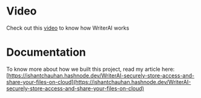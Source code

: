 # Video
Check out this [video](https://www.youtube.com/watch?v=m9J6BRdM-yo) to know how WriterAI works

# Documentation
To know more about how we built this project, read my article here: <br>
[https://ishantchauhan.hashnode.dev/WriterAI-securely-store-access-and-share-your-files-on-cloud](https://ishantchauhan.hashnode.dev/WriterAI-securely-store-access-and-share-your-files-on-cloud)
